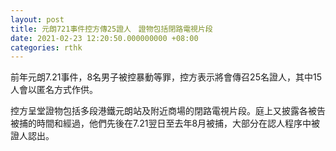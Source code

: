 ```yaml
---
layout: post
title: 元朗721事件控方傳25證人　證物包括閉路電視片段
date: 2021-02-23 12:20:50.000000000 +08:00
categories: rthk
---
```


前年元朗7.21事件，8名男子被控暴動等罪，控方表示將會傳召25名證人，其中15人會以匿名方式作供。

控方呈堂證物包括多段港鐵元朗站及附近商場的閉路電視片段。庭上又披露各被告被捕的時間和經過，他們先後在7.21翌日至去年8月被捕，大部分在認人程序中被證人認出。
